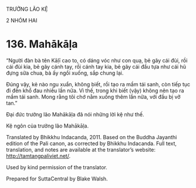 TRƯỞNG LÃO KỆ

2 NHÓM HAI

# 136\. Mahākāḷa

“Người đàn bà tên Kāḷī cao to, có dáng vóc như con quạ, bẻ gãy cái đùi, rồi cái đùi kia, bẻ gãy cánh tay, rồi cánh tay kia, bẻ gãy cái đầu tựa như cái hũ đựng sữa chua, bà ấy ngồi xuống, sắp chung lại.

Đúng vậy, kẻ nào ngu xuẩn, không biết, rồi tạo ra mầm tái sanh, còn tiếp tục đi đến khổ đau nhiều lần nữa. Vì thế, trong khi biết (vậy) không nên tạo ra mầm tái sanh. Mong rằng tôi chớ nằm xuống thêm lần nữa, với đầu bị vỡ tan.”

Đại đức trưởng lão Mahākāḷa đã nói những lời kệ như thế.

Kệ ngôn của trưởng lão Mahākāḷa.

Translated by Bhikkhu Indacanda, 2011. Based on the Buddha Jayanthi edition of the Pali canon, as corrected by Bhikkhu Indacanda. Full text, translation, and notes are available at the translator’s website: http://tamtangpaliviet.net/.

Used by kind permission of the translator.

Prepared for SuttaCentral by Blake Walsh.